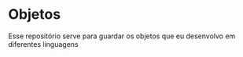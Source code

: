 # Objetos
Esse repositório serve para guardar os objetos que eu desenvolvo em diferentes linguagens
